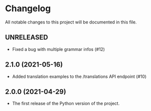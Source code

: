 # Changelog

All notable changes to this project will be documented in this file.

## UNRELEASED

- Fixed a bug with multiple grammar infos (#12)

## 2.1.0 (2021-05-16)

- Added translation examples to the /translations API endpoint (#10)

## 2.0.0 (2021-04-29)

- The first release of the Python version of the project.
